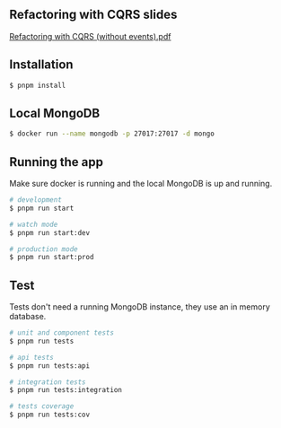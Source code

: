 ## Refactoring with CQRS slides

[Refactoring with CQRS (without events).pdf](./Refactoring%20with%20CQRS%20(without%20events).pdf)


## Installation

```bash
$ pnpm install
```

## Local MongoDB

```bash
$ docker run --name mongodb -p 27017:27017 -d mongo
``` 

## Running the app
Make sure docker is running and the local MongoDB is up and running.

```bash
# development
$ pnpm run start

# watch mode
$ pnpm run start:dev

# production mode
$ pnpm run start:prod
```

## Test
Tests don't need a running MongoDB instance, they use an in memory database.

```bash
# unit and component tests
$ pnpm run tests

# api tests
$ pnpm run tests:api

# integration tests
$ pnpm run tests:integration

# tests coverage
$ pnpm run tests:cov
```